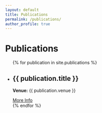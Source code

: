 ```yaml
---
layout: default
title: Publications
permalink: /publications/
author_profile: true
---
```


# Publications

<ul>
{% for publication in site.publications %}
  <li>
    <h2>{{ publication.title }}</h2>
    <p><strong>Venue:</strong> {{ publication.venue }}</p>
    <a href="{{ publication.url }}">More Info</a>
  </li>
{% endfor %}
</ul>
